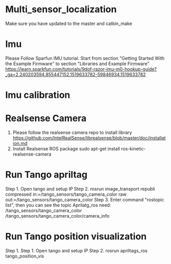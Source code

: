 # Multi_sensor_localization

Make sure you have updated to the master and catkin_make
# Imu
Please Follow Sparfun IMU tutorial.
Start from section "Getting Started With the Example Firmware" to section "Libraries and Example Firmware"
https://learn.sparkfun.com/tutorials/9dof-razor-imu-m0-hookup-guide?_ga=2.240203594.855447152.1519633782-59846934.1519633782

# Imu calibration


# Realsense Camera
1. Please follow the realsense camera repo to install library
https://github.com/IntelRealSense/librealsense/blob/master/doc/installation.md
2. Install Realsense ROS package
  sudo apt-get install ros-kinetic-realsense-camera

# Run Tango apriltag
Step 1. Open tango and setup IP
Step 2. rosrun image_transport republi compressed in:=/tango_sensors/tango_camera_color raw out:=/tango_sensors/tango_camera_color
Step 3. Enter command "rostopic list", then you can see the topic Aprilatg_ros need: /tango_sensors/tango_camera_color
/tango_sensors/tango_camera_color/camera_info

# Run Tango position visualization
Step 1. Step 1. Open tango and setup IP
Step 2. rosrun apriltags_ros tango_position_vis 

 
